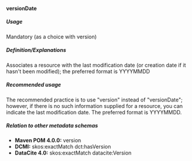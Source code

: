 #### versionDate

##### Usage

Mandatory \(as a choice with version\)

##### Definition/Explanations

Associates a resource with the last modification date \(or creation date if it hasn't been modified\); the preferred format is YYYYMMDD

##### Recommended usage

The recommended practice is to use "version" instead of "versionDate"; however, if there is no such information supplied for a resource, you can indicate the last modification date. The preferred format is YYYYMMDD.

##### Relation to other metadata schemas

* **Maven POM 4.0.0:** version
* **DCMI:** skos:exactMatch dct:hasVersion
* **DataCite 4.0:** skos:exactMatch datacite:Version



